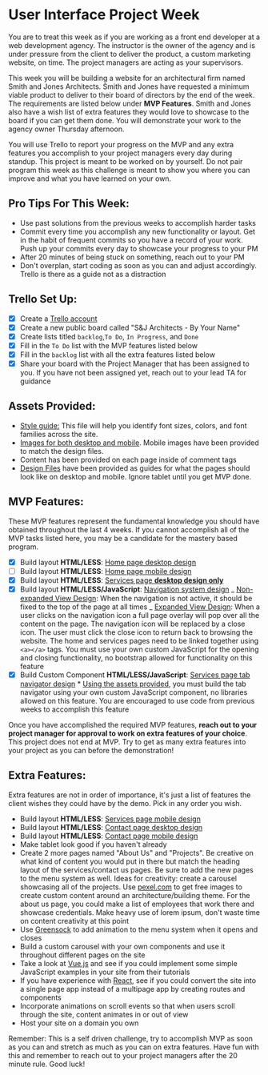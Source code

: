 # User Interface Project Week

You are to treat this week as if you are working as a front end developer at a web development agency. The instructor is the owner of the agency and is under pressure from the client to deliver the product, a custom marketing website, on time. The project managers are acting as your supervisors.

This week you will be building a website for an architectural firm named Smith and Jones Architects. Smith and Jones have requested a minimum viable product to deliver to their board of directors by the end of the week. The requirements are listed below under **MVP Features**. Smith and Jones also have a wish list of extra features they would love to showcase to the board if you can get them done. You will demonstrate your work to the agency owner Thursday afternoon.

You will use Trello to report your progress on the MVP and any extra features you accomplish to your project managers every day during standup. This project is meant to be worked on by yourself. Do not pair program this week as this challenge is meant to show you where you can improve and what you have learned on your own.

## Pro Tips For This Week:

- Use past solutions from the previous weeks to accomplish harder tasks
- Commit every time you accomplish any new functionality or layout. Get in the habit of frequent commits so you have a record of your work. Push up your commits every day to showcase your progress to your PM
- After 20 minutes of being stuck on something, reach out to your PM
- Don't overplan, start coding as soon as you can and adjust accordingly. Trello is there as a guide not as a distraction

## Trello Set Up:

- [x] Create a [Trello account](https://trello.com/)
- [x] Create a new public board called "S&J Architects - By Your Name"
- [x] Create lists titled `backlog`,`To Do`, `In Progress`, and `Done`
- [x] Fill in the `To Do` list with the MVP features listed below
- [x] Fill in the `backlog` list with all the extra features listed below
- [x] Share your board with the Project Manager that has been assigned to you. If you have not been assigned yet, reach out to your lead TA for guidance

## Assets Provided:

- [Style guide:](/DesignFiles/style-guide.md) This file will help you identify font sizes, colors, and font families across the site.
- [Images for both desktop and mobile](/img). Mobile images have been provided to match the design files.
- Content has been provided on each page inside of comment tags
- [Design Files](/DesignFiles) have been provided as guides for what the pages should look like on desktop and mobile. Ignore tablet until you get MVP done.

## MVP Features:

These MVP features represent the fundamental knowledge you should have obtained throughout the last 4 weeks. If you cannot accomplish all of the MVP tasks listed here, you may be a candidate for the mastery based program.

- [x] Build layout **HTML/LESS**: [Home page desktop design](/DesignFiles/Home/home-desktop.png)
- [ ] Build layout **HTML/LESS**: [Home page mobile design](/DesignFiles/Home/home-mobile.png)
- [x] Build layout **HTML/LESS**: [Services page **desktop design only**](/DesignFiles/Services/services-desktop.png)
- [x] Build layout **HTML/LESS/JavaScript**: [Navigation system design](DesignFiles/Navigation)
      _ [Non-expanded View Design](DesignFiles/Navigation/non-expanded/non-expanded.png): When the navigation is not active, it should be fixed to the top of the page at all times
      _ [Expanded View Design](DesignFiles/Navigation/expanded): When a user clicks on the navigation icon a full page overlay will pop over all the content on the page. The navigation icon will be replaced by a close icon. The user must click the close icon to return back to browsing the website. The home and services pages need to be linked together using `<a></a>` tags. You must use your own custom JavaScript for the opening and closing functionality, no bootstrap allowed for functionality on this feature
- [x] Build Custom Component **HTML/LESS/JavaScript**: [Services page tab navigator design](/DesignFiles/Services/tabs) \* [Using the assets provided](/img/services), you must build the tab navigator using your own custom JavaScript component, no libraries allowed on this feature. You are encouraged to use code from previous weeks to accomplish this feature

Once you have accomplished the required MVP features, **reach out to your project manager for approval to work on extra features of your choice**. This project does not end at MVP. Try to get as many extra features into your project as you can before the demonstration!

## Extra Features:

Extra features are not in order of importance, it's just a list of features the client wishes they could have by the demo. Pick in any order you wish.

- Build layout **HTML/LESS**: [Services page mobile design](/DesignFiles/Services/services-mobile.png)
- Build layout **HTML/LESS**: [Contact page desktop design](/DesignFiles/Contact/contact-desktop.png)
- Build layout **HTML/LESS**: [Contact page mobile design](/DesignFiles/Contact/contact-mobile.png)
- Make tablet look good if you haven't already
- Create 2 more pages named "About Us" and "Projects". Be creative on what kind of content you would put in there but match the heading layout of the services/contact us pages. Be sure to add the new pages to the menu system as well. Ideas for creativity: create a carousel showcasing all of the projects. Use [pexel.com](https://www.pexels.com/) to get free images to create custom content around an architecture/building theme. For the about us page, you could make a list of employees that work there and showcase credentials. Make heavy use of lorem ipsum, don't waste time on content creativity at this point
- Use [Greensock](https://greensock.com/gsap) to add animation to the menu system when it opens and closes
- Build a custom carousel with your own components and use it throughout different pages on the site
- Take a look at [Vue.js](https://vuejs.org/v2/guide/) and see if you could implement some simple JavaScript examples in your site from their tutorials
- If you have experience with [React](https://reactjs.org/tutorial/tutorial.html), see if you could convert the site into a single page app instead of a multipage app by creating routes and components
- Incorporate animations on scroll events so that when users scroll through the site, content animates in or out of view
- Host your site on a domain you own

Remember: This is a self driven challenge, try to accomplish MVP as soon as you can and stretch as much as you can on extra features. Have fun with this and remember to reach out to your project managers after the 20 minute rule. Good luck!
